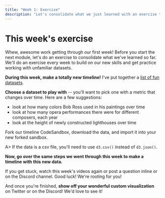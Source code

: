 ```yaml
---
title: "Week 1: Exercise"
description: "Let's consolidate what we just learned with an exercise to play with this week."
---
```


# This week's exercise

Whew, awesome work getting through our first week! Before you start the next module, let's do an exercise to consolidate what we've learned so far. We'll do an exercise every week to build on our new skills and get practice working with unfamiliar datasets.

**During this week, make a totally new timeline!** I've put together a [list of fun datasets](/courses/fullstack-d3-masterclass/datasets).

**Choose a dataset to play with** -- you'll want to pick one with a metric that changes over time. Here are a few suggestions:

- look at how many colors Bob Ross used in his paintings over time
- look at how many opera performances there were for different composers, each year
- look at the height of newly constructed lighthouses over time

Fork our timeline CodeSandbox, download the data, and import it into your new forked sandbox.

A> If the data is a csv file, you'll need to use `d3.csv()` instead of `d3.json()`.

**Now, go over the same steps we went through this week to make a timeline with this new data.**

If you get stuck, watch this week's videos again or post a question inline or on the Discord channel. Good luck! We're rooting for you!

And once you're finished, **show off your wonderful custom visualization** on Twitter or on the Discord! We'd love to see it!